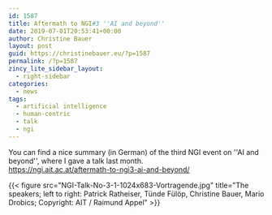 ```yaml
---
id: 1587
title: Aftermath to NGI#3 ''AI and beyond''
date: 2019-07-01T20:53:41+00:00
author: Christine Bauer
layout: post
guid: https://christinebauer.eu/?p=1587
permalink: /?p=1587
zincy_lite_sidebar_layout:
  - right-sidebar
categories:
  - news
tags:
  - artificial intelligence
  - human-centric
  - talk
  - ngi
---
```

You can find a nice summary (in German) of the third NGI event on ''AI and beyond'', where I gave a talk last month.  
<a href="https://ngi.ait.ac.at/aftermath-to-ngi3-ai-and-beyond/" rel="noopener noreferrer" target="_blank">https://ngi.ait.ac.at/aftermath-to-ngi3-ai-and-beyond/</a>

{{< figure src="NGI-Talk-No-3-1-1024x683-Vortragende.jpg" title="The speakers; left to right: Patrick Ratheiser, T&uuml;nde F&uuml;l&ouml;p, Christine Bauer, Mario Drobics; Copyright: AIT / Raimund Appel" >}}